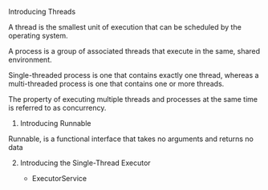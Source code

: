 Introducing Threads

A thread is the smallest unit of execution that can be scheduled by the operating system. 

A process is a group of associated threads that execute in the same, shared environment.

Single-threaded process is one that contains exactly one thread, whereas a multi-threaded process is one that contains one or more threads.

The property of executing multiple threads and processes at the same time is referred to as concurrency.

1. Introducing Runnable

Runnable, is a functional interface that takes no arguments and returns no data

2. Introducing the Single-Thread Executor

    - ExecutorService
